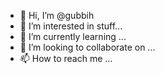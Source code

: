 - 👋 Hi, I’m @gubbih
- 👀 I’m interested in stuff...
- 🌱 I’m currently learning ...
- 💞️ I’m looking to collaborate on ...
- 📫 How to reach me ...

<!---
gubbih/gubbih is a ✨ special ✨ repository because its `README.md` (this file) appears on your GitHub profile.
You can click the Preview link to take a look at your changes.
--->
